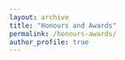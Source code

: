 ```yaml
---
layout: archive
title: "Honours and Awards"
permalink: /honours-awards/
author_profile: true
---
```

